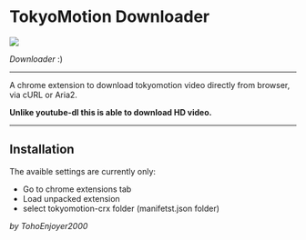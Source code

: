 # TokyoMotion Downloader

<img src="https://i.ibb.co/j47Z9Hs/logo.gif">

*Downloader* 
:)
<hr>
A chrome extension to download tokyomotion video directly from browser, via cURL or Aria2.

**Unlike youtube-dl this is able to download HD video.**

<hr>

## Installation

The avaible settings are currently only:
-   Go to chrome extensions tab
-   Load unpacked extension
-   select tokyomotion-crx folder (manifetst.json folder)

*by TohoEnjoyer2000*